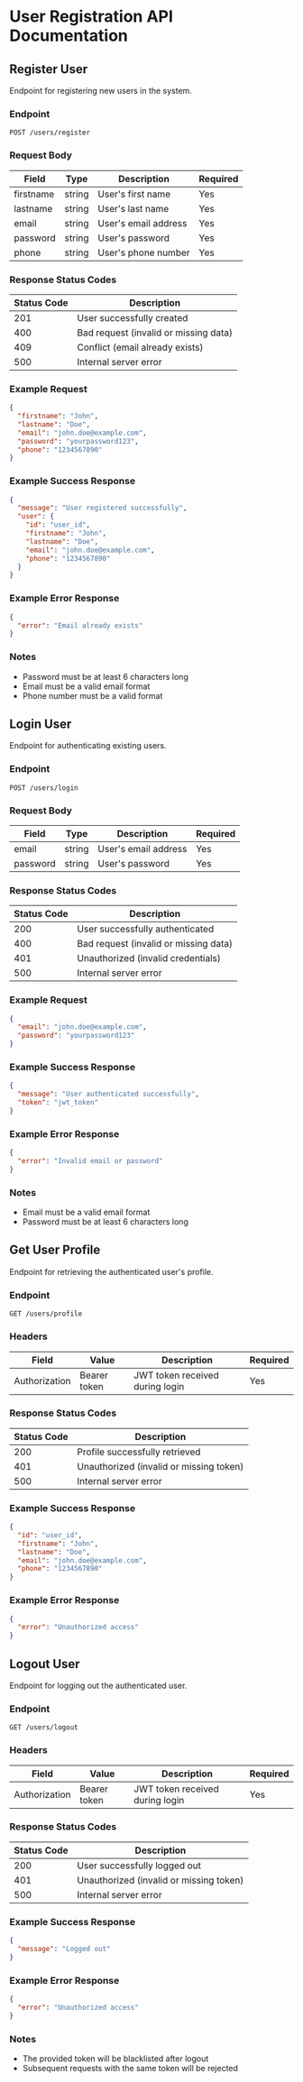 # User Registration API Documentation

## Register User
Endpoint for registering new users in the system.

### Endpoint
```
POST /users/register
```

### Request Body
| Field      | Type   | Description                    | Required |
|------------|--------|--------------------------------|----------|
| firstname  | string | User's first name              | Yes      |
| lastname   | string | User's last name               | Yes      |
| email      | string | User's email address           | Yes      |
| password   | string | User's password                | Yes      |
| phone      | string | User's phone number            | Yes      |

### Response Status Codes
| Status Code | Description                               |
|-------------|------------------------------------------|
| 201         | User successfully created                 |
| 400         | Bad request (invalid or missing data)     |
| 409         | Conflict (email already exists)           |
| 500         | Internal server error                     |

### Example Request
```json
{
  "firstname": "John",
  "lastname": "Doe",
  "email": "john.doe@example.com",
  "password": "yourpassword123",
  "phone": "1234567890"
}
```

### Example Success Response
```json
{
  "message": "User registered successfully",
  "user": {
    "id": "user_id",
    "firstname": "John",
    "lastname": "Doe",
    "email": "john.doe@example.com",
    "phone": "1234567890"
  }
}
```

### Example Error Response
```json
{
  "error": "Email already exists"
}
```

### Notes
- Password must be at least 6 characters long
- Email must be a valid email format
- Phone number must be a valid format

## Login User
Endpoint for authenticating existing users.

### Endpoint
```
POST /users/login
```

### Request Body
| Field     | Type   | Description          | Required |
|-----------|--------|----------------------|----------|
| email     | string | User's email address | Yes      |
| password  | string | User's password      | Yes      |

### Response Status Codes
| Status Code | Description                               |
|-------------|------------------------------------------|
| 200         | User successfully authenticated           |
| 400         | Bad request (invalid or missing data)     |
| 401         | Unauthorized (invalid credentials)        |
| 500         | Internal server error                     |

### Example Request
```json
{
  "email": "john.doe@example.com",
  "password": "yourpassword123"
}
```

### Example Success Response
```json
{
  "message": "User authenticated successfully",
  "token": "jwt_token"
}
```

### Example Error Response
```json
{
  "error": "Invalid email or password"
}
```

### Notes
- Email must be a valid email format
- Password must be at least 6 characters long

## Get User Profile
Endpoint for retrieving the authenticated user's profile.

### Endpoint
```
GET /users/profile
```

### Headers
| Field          | Value         | Description                          | Required |
|----------------|---------------|--------------------------------------|----------|
| Authorization  | Bearer token  | JWT token received during login      | Yes      |

### Response Status Codes
| Status Code | Description                               |
|-------------|------------------------------------------|
| 200         | Profile successfully retrieved            |
| 401         | Unauthorized (invalid or missing token)   |
| 500         | Internal server error                     |

### Example Success Response
```json
{
  "id": "user_id",
  "firstname": "John",
  "lastname": "Doe",
  "email": "john.doe@example.com",
  "phone": "1234567890"
}
```

### Example Error Response
```json
{
  "error": "Unauthorized access"
}
```

## Logout User
Endpoint for logging out the authenticated user.

### Endpoint
```
GET /users/logout
```

### Headers
| Field          | Value         | Description                          | Required |
|----------------|---------------|--------------------------------------|----------|
| Authorization  | Bearer token  | JWT token received during login      | Yes      |

### Response Status Codes
| Status Code | Description                               |
|-------------|------------------------------------------|
| 200         | User successfully logged out              |
| 401         | Unauthorized (invalid or missing token)   |
| 500         | Internal server error                     |

### Example Success Response
```json
{
  "message": "Logged out"
}
```

### Example Error Response
```json
{
  "error": "Unauthorized access"
}
```

### Notes
- The provided token will be blacklisted after logout
- Subsequent requests with the same token will be rejected
